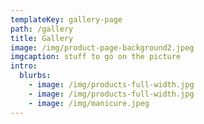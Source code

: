 ```yaml
---
templateKey: gallery-page
path: /gallery
title: Gallery
image: /img/product-page-background2.jpeg
imgcaption: stuff to go on the picture
intro:
  blurbs:
    - image: /img/products-full-width.jpg
    - image: /img/products-full-width.jpg
    - image: /img/manicure.jpeg
---
```

